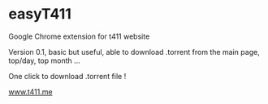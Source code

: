 easyT411
========

Google Chrome extension for t411 website

Version 0.1, basic but useful, able to download .torrent from the main page, top/day, top month ...

One click to download .torrent file !

www.t411.me